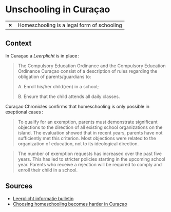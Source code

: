 # Unschooling in Curaçao

|       |                                            |
| ----- | ------------------------------------------ |
| **✗** | Homeschooling is a legal form of schooling |

## Context

In Curaçao a _Leerplicht_ is in place :

> The Compulsory Education Ordinance and the Compulsory Education Ordinance Curaçao consist of a description of
> rules regarding the obligation of parents/guardians to:
>
> A. Enroll his/her child(ren) in a school;
>
> B. Ensure that the child attends all daily classes.

Curaçao Chronicles confirms that homeschooling is only possible in exeptional
cases :

> To qualify for an exemption, parents must demonstrate significant objections to the direction of all existing school organizations on the island. The evaluation showed that in recent years, parents have not sufficiently met this criterion. Most objections were related to the organization of education, not to its ideological direction.

> The number of exemption requests has increased over the past five years. This has led to stricter policies starting in the upcoming school year. Parents who receive a rejection will be required to comply and enroll their child in a school.

## Sources

- [Leerplicht informatie bulletin](https://vpco.org/site/wp-content/uploads/2018/12/Leerplicht-informatie-bulletin.pdf)
- [Choosing homeschooling becomes harder in Curaçao](https://www.curacaochronicle.com/post/local/choosing-homeschooling-becomes-harder-in-curacao/?utm_source=chatgpt.com)
